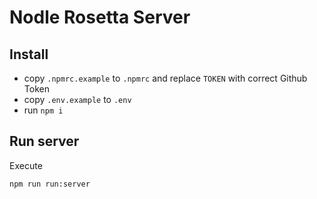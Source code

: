 # Nodle Rosetta Server

## Install

* copy `.npmrc.example` to `.npmrc` and replace `TOKEN` with correct Github Token
* copy `.env.example` to `.env`
* run `npm i`

## Run server

Execute

```
npm run run:server
```

